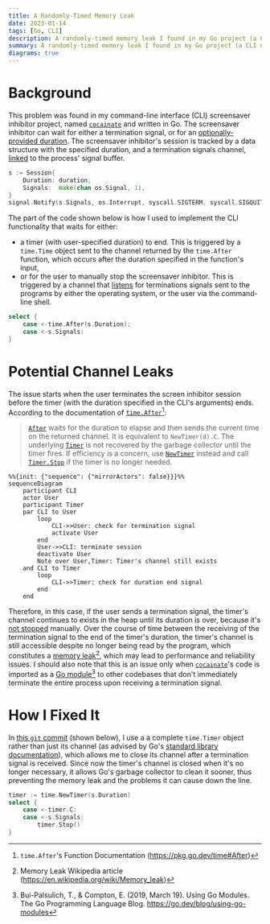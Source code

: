 ```yaml
---
title: A Randomly-Timed Memory Leak
date: 2023-01-14
tags: [Go, CLI]
description: A randomly-timed memory leak I found in my Go project (a CLI named cocainate), and how I fixed it...
summary: A randomly-timed memory leak I found in my Go project (a CLI named cocainate), and how I fixed it...
diagrams: true
---
```

# Background
This problem was found in my command-line interface (CLI) screensaver inhibitor project, named [`cocainate`](https://github.com/AppleGamer22/cocainate) and written in Go. The screensaver inhibitor can wait for either a termination signal, or for an [optionally-provided duration](https://github.com/AppleGamer22/cocainate/wiki/Functionality#root--d--duration-flag). The screensaver inhibitor's session is tracked by a data structure with the specified duration, and a termination signals channel, [linked](https://pkg.go.dev/os/signal#Notify) to the process' signal buffer.

```go
s := Session{
	Duration: duration,
	Signals:  make(chan os.Signal, 1),
}
signal.Notify(s.Signals, os.Interrupt, syscall.SIGTERM, syscall.SIGQUIT)
```

The part of the code shown below is how I used to implement the CLI functionality that waits for either:

* a timer (with user-specified duration) to end. This is triggered by a `time.Time` object sent to the channel returned by the `time.After` function, which occurs after the duration specified in the function's input,
* or for the user to manually stop the screensaver inhibitor. This is triggered by a channel that [listens](https://pkg.go.dev/os/signal#Notify) for terminations signals sent to the programs by either the operating system, or the user via the command-line shell.

```go
select {
	case <-time.After(s.Duration):
	case <-s.Signals:
}
```

# Potential Channel Leaks
The issue starts when the user terminates the screen inhibitor session before the timer (with the duration specified in the CLI's arguments) ends. According to the documentation of [`time.After`](https://pkg.go.dev/time#After)[^1]:

> [`After`](https://pkg.go.dev/time#After) waits for the duration to elapse and then sends the current time on the returned channel. It is equivalent to `NewTimer(d).C`. The underlying [`Timer`](https://pkg.go.dev/time#Timer) is not recovered by the garbage collector until the timer fires. If efficiency is a concern, use [`NewTimer`](https://pkg.go.dev/time#NewTimer) instead and call [`Timer.Stop`](https://pkg.go.dev/time#Timer.Stop) if the timer is no longer needed.

```mermaid
%%{init: {"sequence": {"mirrorActors": false}}}%%
sequenceDiagram
	participant CLI
	actor User
	participant Timer
	par CLI to User
		loop
			CLI->>User: check for termination signal
			activate User
		end
		User->>CLI: terminate session 
		deactivate User
		Note over User,Timer: Timer's channel still exists
	and CLI to Timer
		loop
			CLI->>Timer: check for duration end signal
		end
	end
```

Therefore, in this case, if the user sends a termination signal, the timer's channel continues to exists in the heap until its duration is over, because it's [not stopped](#background) manually. Over the course of time between the receiving of the termination signal to the end of the timer's duration, the timer's channel is still accessible despite no longer being read by the program, which constitutes a [memory leak](https://en.wikipedia.org/wiki/Memory_leak)[^2], which may lead to performance and reliability issues. I should also note that this is an issue only when [`cocainate`](https://github.com/AppleGamer22/cocainate)'s code is imported as a [Go module](https://go.dev/blog/using-go-modules)[^3] to other codebases that don't immediately terminate the entire process upon receiving a termination signal.

# How I Fixed It
In [this `git` commit](https://github.com/AppleGamer22/cocainate/pull/34/commits/d93f63defa73cc01d245e7db5a1a53e477245742) (shown below), I use a a complete `time.Timer` object rather than just its channel (as advised by Go's [standard library documentation](#potential-channel-leaks)), which allows me to close its channel after a termination signal is received. Since now the timer's channel is closed when it's no longer necessary, it allows Go's garbage collector to clean it sooner, thus preventing the memory leak and the problems it can cause down the line.


```go
timer := time.NewTimer(s.Duration)
select {
	case <-timer.C:
	case <-s.Signals:
		timer.Stop()
}
```

[^1]: `time.After`'s Function Documentation (<https://pkg.go.dev/time#After>)
[^2]: Memory Leak Wikipedia article (<https://en.wikipedia.org/wiki/Memory_leak>)
[^3]: Bui-Palsulich, T., & Compton, E. (2019, March 19). Using Go Modules. The Go Programming Language Blog. <https://go.dev/blog/using-go-modules>
